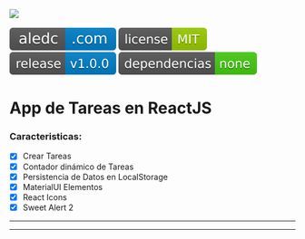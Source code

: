 
![](https://github.com/aledc7/reactjs/blob/main/resources/react2.gif)


  



[![aledc.tk](https://github.com/aledc7/Scrum-Certification/blob/master/recursos/aledc.com.svg)](https://aledc.tk)
[![License](https://github.com/aledc7/Scrum-Certification/blob/master/recursos/mit-license.svg)](https://aledc.tk)
[![GitHub release](https://github.com/aledc7/Scrum-Certification/blob/master/recursos/release.svg)](https://aledc.tk)
[![Dependencies](https://github.com/aledc7/Scrum-Certification/blob/master/recursos/dependencias-none.svg)](https://aledc.tk)

# App de Tareas en ReactJS

### Caracteristicas:

- [x] Crear Tareas
- [x] Contador dinámico de Tareas
- [x] Persistencia de Datos en LocalStorage
- [x] MaterialUI Elementos
- [x] React Icons
- [x] Sweet Alert 2
 
_________________________________________________________________________________

_________________________________________________________________________________


